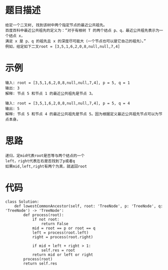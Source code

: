# 题目描述
    给定一个二叉树, 找到该树中两个指定节点的最近公共祖先。
    百度百科中最近公共祖先的定义为：“对于有根树 T 的两个结点 p、q，最近公共祖先表示为一个结点 x，
    满足 x 是 p、q 的祖先且 x 的深度尽可能大（一个节点也可以是它自己的祖先）。”
    例如，给定如下二叉root = [3,5,1,6,2,0,8,null,null,7,4]
# 示例
```
输入: root = [3,5,1,6,2,0,8,null,null,7,4], p = 5, q = 1
输出: 3
解释: 节点 5 和节点 1 的最近公共祖先是节点 3。

输入: root = [3,5,1,6,2,0,8,null,null,7,4], p = 5, q = 4
输出: 5
解释: 节点 5 和节点 4 的最近公共祖先是节点 5。因为根据定义最近公共祖先节点可以为节点本身。
```
# 思路
    递归，定mid代表root是否等与两个结点的一个
    left，right代表左右是否找到了p或者q
    如果mid,left,right有两个为真，就返回root
# 代码
```
class Solution:
    def lowestCommonAncestor(self, root: 'TreeNode', p: 'TreeNode', q: 'TreeNode') -> 'TreeNode':
        def process(root):
            if not root:
                return False
            mid = root == p or root == q
            left = process(root.left)
            right = process(root.right)
            
            if mid + left + right > 1:
                self.res = root
            return mid or left or right
        process(root)
        return self.res
```

